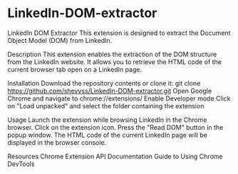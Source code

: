 # LinkedIn-DOM-extractor

LinkedIn DOM Extractor
This extension is designed to extract the Document Object Model (DOM) from LinkedIn.

Description
This extension enables the extraction of the DOM structure from the LinkedIn website. It allows you to retrieve the HTML code of the current browser tab open on a LinkedIn page.

Installation
Download the repository contents or clone it: git clone <https://github.com/shevvss/LinkedIn-DOM-extractor.git>
Open Google Chrome and navigate to chrome://extensions/
Enable Developer mode
Click on "Load unpacked" and select the folder containing the extension

Usage
Launch the extension while browsing LinkedIn in the Chrome browser.
Click on the extension icon.
Press the "Read DOM" button in the popup window.
The HTML code of the current LinkedIn page will be displayed in the browser console.

Resources
Chrome Extension API Documentation
Guide to Using Chrome DevTools
